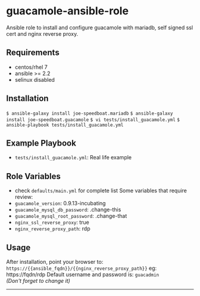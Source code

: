 guacamole-ansible-role
======================

Ansible role to install and configure guacamole with mariadb, self signed ssl cert and nginx reverse proxy.

Requirements
------------
* centos/rhel 7
* ansible >= 2.2
* selinux disabled

Installation
------------
`$ ansible-galaxy install joe-speedboat.mariadb`
`$ ansible-galaxy install joe-speedboat.guacamole`
`$ vi tests/install_guacamole.yml`
`$ ansible-playbook tests/install_guacamole.yml`

Example Playbook
----------------
* `tests/install_guacamole.yml`: Real life example

Role Variables
--------------
* check `defaults/main.yml` for complete list
Some variables that require review:
* `guacamole_version`: 0.9.13-incubating
* `guacamole_mysql_db_password`: .change-this
* `guacamole_mysql_root_password`: .change-that
* `nginx_ssl_reverse_proxy`: true
* `nginx_reverse_proxy_path`: rdp


Usage
-----
After installation, point your browser to: `https://{{ansible_fqdn}}/{{nginx_reverse_proxy_path}}` eg: https://fqdn/rdp 
Default username and password is: `guacadmin`  
*(Don't forget to change it)*

---
